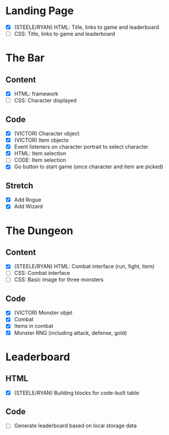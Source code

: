 # Landing Page
- [X] (STEELE/RYAN) HTML: Title, links to game and leaderboard
- [ ] CSS: Title, links to game and leaderboard

# The Bar
## Content
- [X] HTML: framework
- [ ] CSS: Character displayed
## Code
- [X] (VICTOR) Character object
- [X] (VICTOR) Item objects
- [X] Event listeners on character portrait to select character
- [X] HTML: Item selection
- [ ] CODE: Item selection
- [X] Go button to start game (once character and item are picked)
## Stretch
- [X] Add Rogue
- [X] Add Wizard

# The Dungeon
## Content
- [X] (STEELE/RYAN) HTML: Combat interface (run, fight, item)
- [ ] CSS: Combat interface
- [ ] CSS: Basic image for three monsters
## Code 
- [X] (VICTOR) Monster objet
- [X] Combat
- [X] Items in combat
- [X] Monster RNG (including attack, defense, gold)

# Leaderboard
## HTML
- [X] (STEELE/RYAN) Building blocks for code-built table
## Code
- [ ] Generate leaderboard based on local storage data